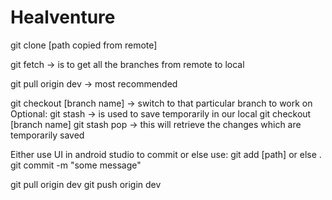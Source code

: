 # Healventure

git clone [path copied from remote] 

git fetch -> is to get all the branches from remote to local

git pull origin dev -> most recommended

git checkout [branch name] -> switch to that particular branch to work on
    Optional:
      git stash -> is used to save temporarily in our local
      git checkout [branch name]
      git stash pop -> this will retrieve the changes which are temporarily saved

Either use UI in android studio to commit or else use:
  git add [path] or else .
  git commit -m "some message"
  
git pull origin dev
git push origin dev
